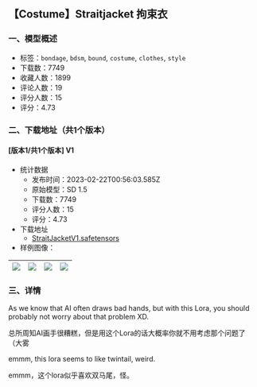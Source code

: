 ## 【Costume】Straitjacket 拘束衣
### 一、模型概述

- 标签：`bondage`, `bdsm`, `bound`, `costume`, `clothes`, `style`
- 下载数：7749
- 收藏人数：1899
- 评论人数：19
- 评分人数：15
- 评分：4.73

### 二、下载地址（共1个版本）

#### [版本1/共1个版本] V1

- 统计数据
  - 发布时间：2023-02-22T00:56:03.585Z
  - 原始模型：SD 1.5
  - 下载数：7749
  - 评分人数：15
  - 评分：4.73
- 下载地址
  - [StraitJacketV1.safetensors](https://civitai.com/api/download/models/12624)
- 样例图像：

| <img src="https://image.civitai.com/xG1nkqKTMzGDvpLrqFT7WA/733b3235-a8f8-4600-94fd-ed931a326f00/width=450/121805.jpeg" /> | <img src="https://image.civitai.com/xG1nkqKTMzGDvpLrqFT7WA/e3617802-a89a-4692-2a6d-0dff3b408400/width=450/122043.jpeg" /> | <img src="https://image.civitai.com/xG1nkqKTMzGDvpLrqFT7WA/852e4c3b-6f52-4ebd-906d-00bb82496c00/width=450/121806.jpeg" /> | <img src="https://image.civitai.com/xG1nkqKTMzGDvpLrqFT7WA/80c71684-f382-4983-af47-1bf1e9c94700/width=450/121843.jpeg" /> |
| ---- | ---- | ---- | ---- |


### 三、详情
<p>As we know that AI often draws bad hands, but with this Lora, you should probably not worry about that problem XD.</p><p>总所周知AI画手很糟糕，但是用这个Lora的话大概率你就不用考虑那个问题了（大雾</p><p>emmm, this lora seems to like twintail, weird.</p><p>emmm，这个lora似乎喜欢双马尾，怪。</p>